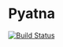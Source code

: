 # Pyatna
[![Build Status](https://travis-ci.org/adrian01414/Pyatna.svg?branch=master)](https://travis-ci.org/adrian01414/Pyatna)
